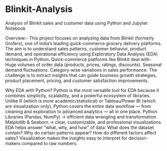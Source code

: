 # Blinkit-Analysis
Analysis of Blinkit sales and customer data using Python and Jupyter Notebook

Overview:-
This project focuses on analyzing data from Blinkit (formerly Grofers), one of India’s leading quick-commerce grocery delivery platforms. The aim is to understand sales patterns, customer behavior, product demand, and operational efficiency using Exploratory Data Analysis (EDA) techniques in Python.
Quick-commerce platforms like Blinkit deal with-
Huge volumes of order data (products, prices, ratings, discounts).
Seasonal demand fluctuations.
Category-wise variations in sales performance.
The challenge is to extract insights that can guide business growth strategies, product placement, pricing, and customer satisfaction improvements.

Why EDA with Python?
Python is the most versatile tool for EDA because it combines simplicity, scalability, and a powerful ecosystem of libraries. Unlike R (which is more academic/statistical) or Tableau/Power BI (which are visualization-only), Python covers the entire data workflow — from cleaning and exploration to advanced analytics — all in one place.
Python Libraries (Pandas, NumPy) → efficient data wrangling and transformation.
Matplotlib & Seaborn → clear, customizable, and professional visualizations.
EDA helps answer "what, why, and how" of data:
What does the dataset contain?
Why do certain patterns appear?
How do different factors affect sales?
Visualization makes the insights easy to interpret for decision-makers compared to raw numbers.
